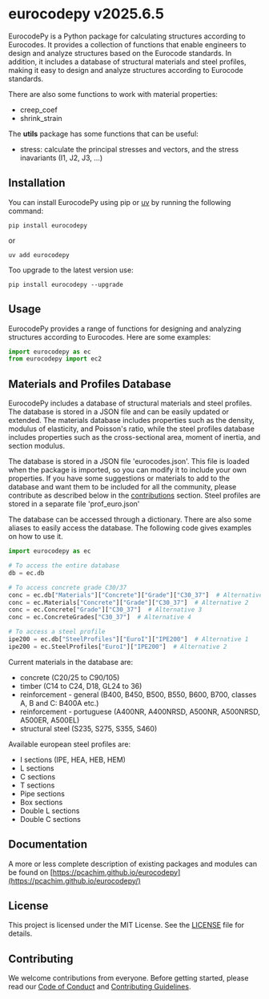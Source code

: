 # eurocodepy v2025.6.5

EurocodePy is a Python package for calculating structures according to Eurocodes. It provides a collection of functions that enable engineers to design and analyze structures based on the Eurocode standards. In addition, it includes a database of structural materials and steel profiles, making it easy to design and analyze structures according to Eurocode standards.

There are also some functions to work with material properties:

* creep_coef
* shrink_strain

The **utils** package has some functions that can be useful:

* stress: calculate the principal stresses and vectors, and the stress inavariants (I1, J2, J3, ...)

## Installation

You can install EurocodePy using pip or [uv](https://github.com/astral-sh/uv) by running the following command:

```shell
pip install eurocodepy
```

or

```shell
uv add eurocodepy
```

Too upgrade to the latest version use:

```shell
pip install eurocodepy --upgrade
```

## Usage

EurocodePy provides a range of functions for designing and analyzing structures according to Eurocodes. Here are some examples:

```python
import eurocodepy as ec
from eurocodepy import ec2
```

## Materials and Profiles Database

EurocodePy includes a database of structural materials and steel profiles. The database is stored in a JSON file and can be easily updated or extended. The materials database includes properties such as the density, modulus of elasticity, and Poisson's ratio, while the steel profiles database includes properties such as the cross-sectional area, moment of inertia, and section modulus.

The database is stored in a JSON file 'eurocodes.json'. This file is loaded when the package is imported, so you can modify it to include your own properties. If you have some suggestions or materials to add to the database and want them to be included for all the community, please contribute as described below in the [contributions](#contributing)
 section. Steel profiles are stored in a separate file 'prof_euro.json'

The database can be accessed through a dictionary. There are also some aliases to easily access the database. The following code gives examples on how to use it.

```Python
import eurocodepy as ec

# To access the entire database
db = ec.db

# To access concrete grade C30/37
conc = ec.db["Materials"]["Concrete"]["Grade"]["C30_37"]  # Alternative 1
conc = ec.Materials["Concrete"]["Grade"]["C30_37"]  # Alternative 2
conc = ec.Concrete["Grade"]["C30_37"]  # Alternative 3
conc = ec.ConcreteGrades["C30_37"]  # Alternative 4

# To access a steel profile
ipe200 = ec.db["SteelProfiles"]["EuroI"]["IPE200"]  # Alternative 1
ipe200 = ec.SteelProfiles["EuroI"]["IPE200"]  # Alternative 2
```

Current materials in the database are:

* concrete (C20/25 to C90/105)
* timber (C14 to C24, D18, GL24 to 36)
* reinforcement - general (B400, B450, B500, B550, B600, B700, classes A, B and C: B400A etc.)
* reinforcement - portuguese (A400NR, A400NRSD, A500NR, A500NRSD, A500ER, A500EL)
* structural steel (S235, S275, S355, S460)

Available european steel profiles are:

* I sections (IPE, HEA, HEB, HEM)
* L sections
* C sections
* T sections
* Pipe sections
* Box sections
* Double L sections
* Double C sections

## Documentation

A more or less complete description of existing packages and modules can be found on [https://pcachim.github.io/eurocodepy](https://pcachim.github.io/eurocodepy/)

## License

This project is licensed under the MIT License. See the [LICENSE](LICENSE.md) file for details.

## Contributing

We welcome contributions from everyone. Before getting started, please read our [Code of Conduct](CODE_OF_CONDUCT.md) and [Contributing Guidelines](CONTRIBUTING_GUIDELINES.md).
